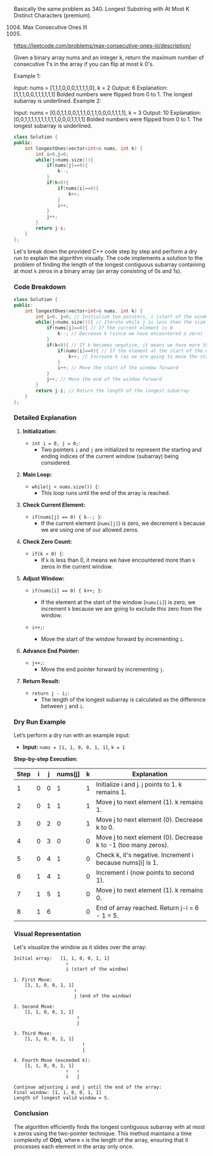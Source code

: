 Basically the same problem as 340. Longest Substring with At Most K Distinct Characters (premium).

1004. Max Consecutive Ones III
1005. 
https://leetcode.com/problems/max-consecutive-ones-iii/description/

Given a binary array nums and an integer k, return the maximum number of consecutive 1's in the array if you can flip at most k 0's.

 

Example 1:

Input: nums = [1,1,1,0,0,0,1,1,1,1,0], k = 2
Output: 6
Explanation: [1,1,1,0,0,1,1,1,1,1,1]
Bolded numbers were flipped from 0 to 1. The longest subarray is underlined.
Example 2:

Input: nums = [0,0,1,1,0,0,1,1,1,0,1,1,0,0,0,1,1,1,1], k = 3
Output: 10
Explanation: [0,0,1,1,1,1,1,1,1,1,1,1,0,0,0,1,1,1,1]
Bolded numbers were flipped from 0 to 1. The longest subarray is underlined.

```cpp
class Solution {
public:
    int longestOnes(vector<int>& nums, int k) {
        int i=0,j=0;
        while(j<nums.size()){
            if(nums[j]==0){
                k--;
            }
            if(k<0){
                if(nums[i]==0){
                    k++;
                }
                i++;
            }
            j++;
        }
        return j-i;
    }
};

```

Let's break down the provided C++ code step by step and perform a dry run to explain the algorithm visually. The code implements a solution to the problem of finding the length of the longest contiguous subarray containing at most `k` zeros in a binary array (an array consisting of 0s and 1s).

### Code Breakdown

```cpp
class Solution {
public:
    int longestOnes(vector<int>& nums, int k) {
        int i=0, j=0; // Initialize two pointers, i (start of the window) and j (end of the window)
        while(j<nums.size()){ // Iterate while j is less than the size of the array
            if(nums[j]==0){ // If the current element is 0
                k--; // Decrease k (since we have encountered a zero)
            }
            if(k<0){ // If k becomes negative, it means we have more than k zeros
                if(nums[i]==0){ // If the element at the start of the window is 0
                    k++; // Increase k (as we are going to move the start of the window forward)
                }
                i++; // Move the start of the window forward
            }
            j++; // Move the end of the window forward
        }
        return j-i; // Return the length of the longest subarray
    }
};
```

### Detailed Explanation

1. **Initialization:**
   - `int i = 0, j = 0;`: 
     - Two pointers `i` and `j` are initialized to represent the starting and ending indices of the current window (subarray) being considered.

2. **Main Loop:**
   - `while(j < nums.size()) {`: 
     - This loop runs until the end of the array is reached.

3. **Check Current Element:**
   - `if(nums[j] == 0) { k--; }`: 
     - If the current element (`nums[j]`) is zero, we decrement `k` because we are using one of our allowed zeros.

4. **Check Zero Count:**
   - `if(k < 0) {`: 
     - If `k` is less than 0, it means we have encountered more than `k` zeros in the current window.

5. **Adjust Window:**
   - `if(nums[i] == 0) { k++; }`: 
     - If the element at the start of the window (`nums[i]`) is zero, we increment `k` because we are going to exclude this zero from the window.

   - `i++;`: 
     - Move the start of the window forward by incrementing `i`.

6. **Advance End Pointer:**
   - `j++;`: 
     - Move the end pointer forward by incrementing `j`.

7. **Return Result:**
   - `return j - i;`: 
     - The length of the longest subarray is calculated as the difference between `j` and `i`.

### Dry Run Example

Let’s perform a dry run with an example input:
- **Input:** `nums = [1, 1, 0, 0, 1, 1]`, `k = 1`

**Step-by-step Execution:**

| Step | i | j | nums[j] | k | Explanation |
|------|---|---|---------|---|-------------|
| 1    | 0 | 0 | 1       | 1 | Initialize i and j. j points to 1. k remains 1. |
| 2    | 0 | 1 | 1       | 1 | Move j to next element (1). k remains 1. |
| 3    | 0 | 2 | 0       | 1 | Move j to next element (0). Decrease k to 0. |
| 4    | 0 | 3 | 0       | 0 | Move j to next element (0). Decrease k to -1 (too many zeros). |
| 5    | 0 | 4 | 1       | 0 | Check k, it's negative. Increment i because nums[i] is 1. |
| 6    | 1 | 4 | 1       | 0 | Increment i (now points to second 1). |
| 7    | 1 | 5 | 1       | 0 | Move j to next element (1). k remains 0. |
| 8    | 1 | 6 |         | 0 | End of array reached. Return j-i = 6 - 1 = 5. |

### Visual Representation

Let's visualize the window as it slides over the array:

```
Initial array:   [1, 1, 0, 0, 1, 1]
                   ↑
                   i (start of the window)

1. First Move:
    [1, 1, 0, 0, 1, 1]
                      ↑
                      j (end of the window)

2. Second Move:
    [1, 1, 0, 0, 1, 1]
                       ↑
                       j

3. Third Move:
    [1, 1, 0, 0, 1, 1]
                         ↑
                         j

4. Fourth Move (exceeded k):
    [1, 1, 0, 0, 1, 1]
                   ↑   ↑
                   i   j

Continue adjusting i and j until the end of the array:
Final window: [1, 1, 0, 0, 1, 1]
Length of longest valid window = 5.
```

### Conclusion

The algorithm efficiently finds the longest contiguous subarray with at most `k` zeros using the two-pointer technique. This method maintains a time complexity of **O(n)**, where `n` is the length of the array, ensuring that it processes each element in the array only once.
